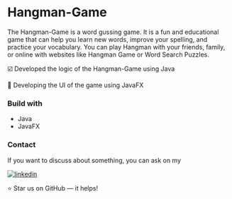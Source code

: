 # Hangman-Game

The Hangman-Game is a word gussing game. It is a fun and educational game that can help you learn new words, improve your spelling, and practice your vocabulary. You can play Hangman with your friends, family, or online with websites like Hangman Game or Word Search Puzzles.



☑️ Developed the logic of the Hangman-Game using Java


🔳 Developing the UI of the game using JavaFX





### Build with
- Java
- JavaFX

### Contact

If you want to discuss about something, you can ask on my

[![linkedin](https://img.shields.io/badge/linkedin-0A66C2?style=for-the-badge&logo=linkedin&logoColor=white)](https://www.linkedin.com/in/sriramprasath-p-78bb8a243)


⭐ Star us on GitHub — it helps!
